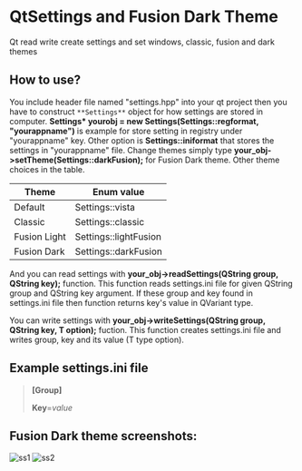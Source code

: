 # QtSettings and Fusion Dark Theme
Qt read write create settings and set windows, classic, fusion and dark themes

## How to use?
You include header file named "settings.hpp" into your qt project then you have to construct ``**Settings**`` object for how settings are stored in computer. __Settings* yourobj = new Settings(Settings::regformat, "yourappname")__ is example for store setting in registry under "yourappname" key. Other option is **Settings::iniformat** that stores the settings in "yourappname" file. Change themes simply type **your_obj->setTheme(Settings::darkFusion);** for Fusion Dark theme. Other theme choices in the table.

| Theme | Enum value | 
|---|---|
| Default | Settings::vista |
| Classic | Settings::classic |
| Fusion Light | Settings::lightFusion |
| Fusion Dark | Settings::darkFusion |

And you can read settings with **your_obj->readSettings(QString group, QString key);** function. This function reads settings.ini file for given QString group and QString key argument. If these group and key found in settings.ini file then function returns key's value in QVariant type.

You can write settings with **your_obj->writeSettings(QString group, QString key, T option);** fuction. This function creates settings.ini file and writes group, key and its value (T type option). 

## Example settings.ini file 
>
> **[Group]**
>
> **Key**=*value*

## Fusion Dark theme screenshots:

![ss1](https://raw.githubusercontent.com/cheytacllc/QtSettingsandTheme/master/2018-09-14_192745.jpg)
![ss2](https://raw.githubusercontent.com/cheytacllc/QtSettingsandTheme/master/2018-09-14_192822.jpg)

